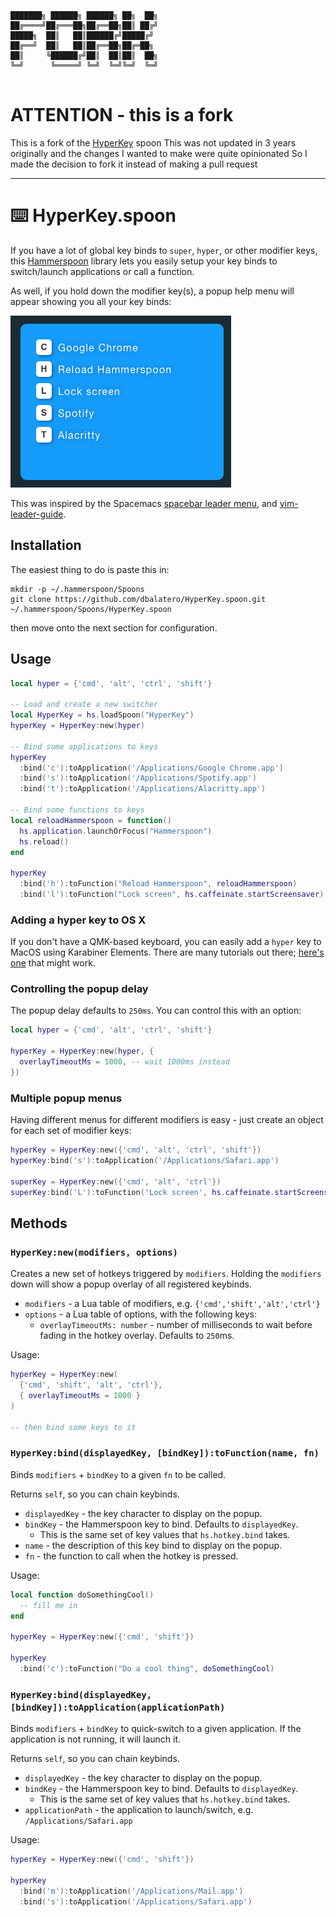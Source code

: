```

███████╗ ██████╗ ██████╗ ██╗  ██╗
██╔════╝██╔═══██╗██╔══██╗██║ ██╔╝
█████╗  ██║   ██║██████╔╝█████╔╝ 
██╔══╝  ██║   ██║██╔══██╗██╔═██╗ 
██║     ╚██████╔╝██║  ██║██║  ██╗
╚═╝      ╚═════╝ ╚═╝  ╚═╝╚═╝  ╚═╝
                                 
```


# **ATTENTION** - this is a fork
This is a fork of the [HyperKey](https://github.com/dbalatero/HyperKey.spoon.git) spoon 
This was not updated in 3 years originally and the changes I wanted to make were quite opinionated
So I made the decision to fork it instead of making a pull request



----

# ⌨️ HyperKey.spoon

If you have a lot of global key binds to `super`, `hyper`, or other modifier
keys, this [Hammerspoon](https://www.hammerspoon.org/docs/index.html) library lets you easily setup your key binds to switch/launch
applications or call a function.

As well, if you hold down the modifier key(s), a popup help menu will appear
showing you all your key binds:

<img src="https://github.com/dbalatero/HyperKey.spoon/raw/master/images/screenshot.png" />

This was inspired by the Spacemacs [spacebar leader menu](https://www.spacemacs.org/doc/QUICK_START.html#the-leader-keys), and [vim-leader-guide](https://github.com/hecal3/vim-leader-guide).

## Installation

The easiest thing to do is paste this in:

```
mkdir -p ~/.hammerspoon/Spoons
git clone https://github.com/dbalatero/HyperKey.spoon.git ~/.hammerspoon/Spoons/HyperKey.spoon
```

then move onto the next section for configuration.

## Usage

```lua
local hyper = {'cmd', 'alt', 'ctrl', 'shift'}

-- Load and create a new switcher
local HyperKey = hs.loadSpoon("HyperKey")
hyperKey = HyperKey:new(hyper)

-- Bind some applications to keys
hyperKey
  :bind('c'):toApplication('/Applications/Google Chrome.app')
  :bind('s'):toApplication('/Applications/Spotify.app')
  :bind('t'):toApplication('/Applications/Alacritty.app')

-- Bind some functions to keys
local reloadHammerspoon = function()
  hs.application.launchOrFocus("Hammerspoon")
  hs.reload()
end

hyperKey
  :bind('h'):toFunction("Reload Hammerspoon", reloadHammerspoon)
  :bind('l'):toFunction("Lock screen", hs.caffeinate.startScreensaver)
```

### Adding a hyper key to OS X

If you don't have a QMK-based keyboard, you can easily add a `hyper` key to
MacOS using Karabiner Elements. There are many tutorials out there; [here's
one](https://brettterpstra.com/2017/06/15/a-hyper-key-with-karabiner-elements-full-instructions/#:~:text=Karabiner%20Elements%20should%20immediately%20detect,%E2%8C%98%E2%87%A7%E2%8C%A5%E2%8C%83X%20)
that might work.

### Controlling the popup delay

The popup delay defaults to `250ms`. You can control this with an option:

```lua
local hyper = {'cmd', 'alt', 'ctrl', 'shift'}

hyperKey = HyperKey:new(hyper, {
  overlayTimeoutMs = 1000, -- wait 1000ms instead
})
```

### Multiple popup menus

Having different menus for different modifiers is easy - just create an object for each set of modifier keys:

```lua
hyperKey = HyperKey:new({'cmd', 'alt', 'ctrl', 'shift'})
hyperKey:bind('s'):toApplication('/Applications/Safari.app')

superKey = HyperKey:new({'cmd', 'alt', 'ctrl'})
superKey:bind('L'):toFunction('Lock screen', hs.caffeinate.startScreensaver)
```

## Methods

### `HyperKey:new(modifiers, options)`

Creates a new set of hotkeys triggered by `modifiers`. Holding the `modifiers`
down will show a popup overlay of all registered keybinds.

* `modifiers` - a Lua table of modifiers, e.g. `{'cmd','shift','alt','ctrl'}`
* `options` - a Lua table of options, with the following keys:
  * `overlayTimeoutMs: number` - number of milliseconds to wait before fading in the hotkey overlay. Defaults to `250`ms.

Usage:

```lua
hyperKey = HyperKey:new(
  {'cmd', 'shift', 'alt', 'ctrl'},
  { overlayTimeoutMs = 1000 }
)

-- then bind some keys to it
```

### `HyperKey:bind(displayedKey, [bindKey]):toFunction(name, fn)`

Binds `modifiers` + `bindKey` to a given `fn` to be called.

Returns `self`, so you can chain keybinds.

* `displayedKey` - the key character to display on the popup.
* `bindKey` - the Hammerspoon key to bind. Defaults to `displayedKey`.
  * This is the same set of key values that `hs.hotkey.bind` takes.
* `name` - the description of this key bind to display on the popup.
* `fn` - the function to call when the hotkey is pressed.

Usage:

```lua
local function doSomethingCool()
  -- fill me in
end

hyperKey = HyperKey:new({'cmd', 'shift'})

hyperKey
  :bind('c'):toFunction("Do a cool thing", doSomethingCool)
```

### `HyperKey:bind(displayedKey, [bindKey]):toApplication(applicationPath)`

Binds `modifiers` + `bindKey` to quick-switch to a given application. If the application is not running, it will launch it.

Returns `self`, so you can chain keybinds.

* `displayedKey` - the key character to display on the popup.
* `bindKey` - the Hammerspoon key to bind. Defaults to `displayedKey`.
  * This is the same set of key values that `hs.hotkey.bind` takes.
* `applicationPath` - the application to launch/switch, e.g. `/Applications/Safari.app`

Usage:

```lua
hyperKey = HyperKey:new({'cmd', 'shift'})

hyperKey
  :bind('m'):toApplication('/Applications/Mail.app')
  :bind('s'):toApplication('/Applications/Safari.app')
```
